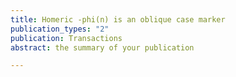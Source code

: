 ```yaml
---
title: Homeric -phi(n) is an oblique case marker
publication_types: "2"
publication: Transactions
abstract: the summary of your publication

---
```

